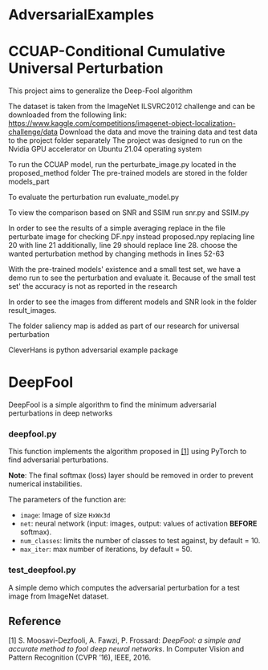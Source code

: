 # AdversarialExamples
# CCUAP-Conditional Cumulative Universal Perturbation
This project aims to generalize the Deep-Fool algorithm 

The dataset is taken from the ImageNet ILSVRC2012 challenge and can be downloaded from the following link:
https://www.kaggle.com/competitions/imagenet-object-localization-challenge/data
Download the data and move the training data and test data to the project folder separately
The project was designed to run on the Nvidia GPU accelerator on Ubuntu 21.04 operating system

To run the CCUAP model, run the perturbate_image.py located in the proposed_method folder
The pre-trained models are stored in the folder models_part

To evaluate the perturbation run evaluate_model.py 

To view the comparison based on SNR and SSIM run snr.py and SSIM.py

In order to see the results of a simple averaging replace in the file perturbate image for checking DF.npy instead proposed.npy replacing line 20 with line 21
additionally, line 29 should replace line 28.
choose the wanted perturbation method by changing methods in lines 52-63

With the pre-trained models' existence and a small test set, we have a demo run to see the perturbation and evaluate it.
Because of the small test set' the accuracy is not as reported in the research

In order to see the images from different models and SNR look in the folder result_images.

The folder saliency map is added as part of our research for universal perturbation

CleverHans is python adversarial example package 


# DeepFool
DeepFool is a simple algorithm to find the minimum adversarial perturbations in deep networks

### deepfool.py

This function implements the algorithm proposed in [[1]](http://arxiv.org/pdf/1511.04599) using PyTorch to find adversarial perturbations.

__Note__: The final softmax (loss) layer should be removed in order to prevent numerical instabilities.

The parameters of the function are:

- `image`: Image of size `HxWx3d`
- `net`: neural network (input: images, output: values of activation **BEFORE** softmax).
- `num_classes`: limits the number of classes to test against, by default = 10.
- `max_iter`: max number of iterations, by default = 50.

### test_deepfool.py

A simple demo which computes the adversarial perturbation for a test image from ImageNet dataset.

## Reference
[1] S. Moosavi-Dezfooli, A. Fawzi, P. Frossard:
*DeepFool: a simple and accurate method to fool deep neural networks*.  In Computer Vision and Pattern Recognition (CVPR ’16), IEEE, 2016.

